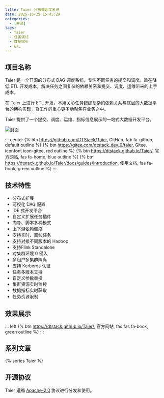 ```yaml
---
title: Taier 分布式调度系统
date: 2025-10-29 15:45:29
categories:
  - [开源]
tags:
  - Taier
  - 任务调试
  - 数据同步
  - ETL
---
```


## 项目名称

Taier 是一个开源的分布式 DAG 调度系统，专注不同任务的提交和调度。旨在降低 ETL 开发成本，解决任务之间复杂的依赖关系和提交、调度、运维带来的上手成本。

在 Taier 上进行 ETL 开发，不用关心任务错综复杂的依赖关系与底层的大数据平台的架构实现，将工作的重心更多地聚焦在业务之中。

Taier 提供了一个提交、调度、运维、指标信息展示的一站式大数据开发平台。

![封面](/images/taier.png)

::: center
{% btn https://github.com/DTStack/Taier, GitHub, fab fa-github, default outline %}
{% btn https://gitee.com/dtstack_dev_0/taier, Gitee, iconfont icon-gitee, red outline %}
{% btn https://dtstack.github.io/Taier/, 官方网站, fas fa-home, blue outline %}
{% btn https://dtstack.github.io/Taier/docs/guides/introduction, 使用文档, fas fa-book, green outline %}
:::

## 技术特性

- 分布式扩展
- 可视化 DAG 配置
- IDE 式开发平台
- 自定义扩展任务插件
- 向导、脚本多种模式
- 上下游依赖调度
- 支持实时、离线任务
- 支持对接不同版本的 Hadoop
- 支持Flink Standalone
- 对集群环境 0 侵入
- 多租户多集群隔离
- 支持 Kerberos 认证
- 任务多版本支持
- 自定义参数替换
- 集群资源实时监控
- 数据指标实时获取
- 任务资源限制

## 效果展示

::: left
{% btn https://dtstack.github.io/Taier/, 官方网站, fas fas fa-book, green outline %}
:::

## 系列文章

{% series Taier %}

## 开源协议

Taier 遵循 [Apache-2.0](https://github.com/DTStack/Taier/tree/master?tab=Apache-2.0-1-ov-file) 协议进行分发和使用。
